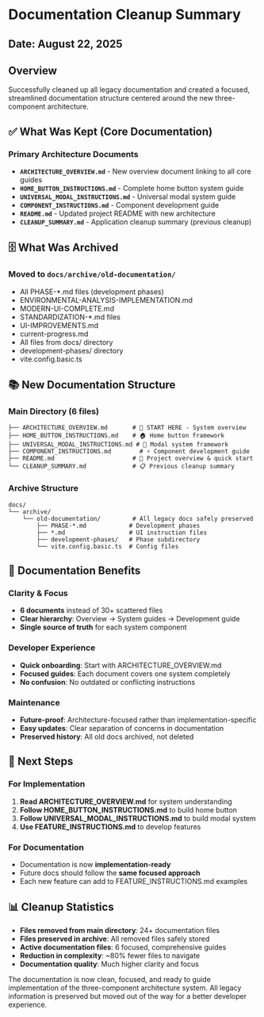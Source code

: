 # Documentation Cleanup Summary

## Date: August 22, 2025

## Overview
Successfully cleaned up all legacy documentation and created a focused, streamlined documentation structure centered around the new three-component architecture.

## ✅ **What Was Kept (Core Documentation)**

### Primary Architecture Documents
- **`ARCHITECTURE_OVERVIEW.md`** - New overview document linking to all core guides
- **`HOME_BUTTON_INSTRUCTIONS.md`** - Complete home button system guide  
- **`UNIVERSAL_MODAL_INSTRUCTIONS.md`** - Universal modal system guide
- **`COMPONENT_INSTRUCTIONS.md`** - Component development guide
- **`README.md`** - Updated project README with new architecture
- **`CLEANUP_SUMMARY.md`** - Application cleanup summary (previous cleanup)

## 🗄️ **What Was Archived**

### Moved to `docs/archive/old-documentation/`
- All PHASE-*.md files (development phases)
- ENVIRONMENTAL-ANALYSIS-IMPLEMENTATION.md
- MODERN-UI-COMPLETE.md  
- STANDARDIZATION-*.md files
- UI-IMPROVEMENTS.md
- current-progress.md
- All files from docs/ directory
- development-phases/ directory
- vite.config.basic.ts

## 📚 **New Documentation Structure**

### Main Directory (6 files)
```
├── ARCHITECTURE_OVERVIEW.md       # 🎯 START HERE - System overview
├── HOME_BUTTON_INSTRUCTIONS.md    # 🏠 Home button framework
├── UNIVERSAL_MODAL_INSTRUCTIONS.md # 🔄 Modal system framework  
├── COMPONENT_INSTRUCTIONS.md        # ⚡ Component development guide
├── README.md                      # 📖 Project overview & quick start
└── CLEANUP_SUMMARY.md             # 📋 Previous cleanup summary
```

### Archive Structure
```
docs/
└── archive/
    └── old-documentation/         # All legacy docs safely preserved
        ├── PHASE-*.md            # Development phases
        ├── *.md                  # UI instruction files
        ├── development-phases/   # Phase subdirectory  
        └── vite.config.basic.ts  # Config files
```

## 🎯 **Documentation Benefits**

### **Clarity & Focus**
- **6 documents** instead of 30+ scattered files
- **Clear hierarchy**: Overview → System guides → Development guide
- **Single source of truth** for each system component

### **Developer Experience**  
- **Quick onboarding**: Start with ARCHITECTURE_OVERVIEW.md
- **Focused guides**: Each document covers one system completely
- **No confusion**: No outdated or conflicting instructions

### **Maintenance**
- **Future-proof**: Architecture-focused rather than implementation-specific
- **Easy updates**: Clear separation of concerns in documentation
- **Preserved history**: All old docs archived, not deleted

## 🚀 **Next Steps**

### For Implementation
1. **Read ARCHITECTURE_OVERVIEW.md** for system understanding
2. **Follow HOME_BUTTON_INSTRUCTIONS.md** to build home button
3. **Follow UNIVERSAL_MODAL_INSTRUCTIONS.md** to build modal system
4. **Use FEATURE_INSTRUCTIONS.md** to develop features

### For Documentation
- Documentation is now **implementation-ready**
- Future docs should follow the **same focused approach**
- Each new feature can add to FEATURE_INSTRUCTIONS.md examples

## 📊 **Cleanup Statistics**

- **Files removed from main directory**: 24+ documentation files
- **Files preserved in archive**: All removed files safely stored
- **Active documentation files**: 6 focused, comprehensive guides
- **Reduction in complexity**: ~80% fewer files to navigate
- **Documentation quality**: Much higher clarity and focus

The documentation is now clean, focused, and ready to guide implementation of the three-component architecture system. All legacy information is preserved but moved out of the way for a better developer experience.
